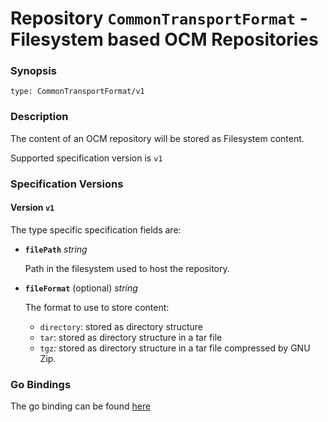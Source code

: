 
# Repository `CommonTransportFormat` - Filesystem based OCM Repositories


### Synopsis

```
type: CommonTransportFormat/v1
```

### Description

The content of an OCM repository will be stored as Filesystem content.

Supported specification version is `v1`

### Specification Versions

#### Version `v1`

The type specific specification fields are:

- **`filePath`** *string*

  Path in the filesystem used to host the repository.

- **`fileFormat`** (optional) *string*

  The format to use to store content:
  - `directory`: stored as directory structure
  - `tar`: stored as directory structure in a tar file
  - `tgz`: stored as directory structure in a tar file compressed by GNU Zip.


### Go Bindings

The go binding can be found [here](../../../oci/repositories/ctf/type.go)
